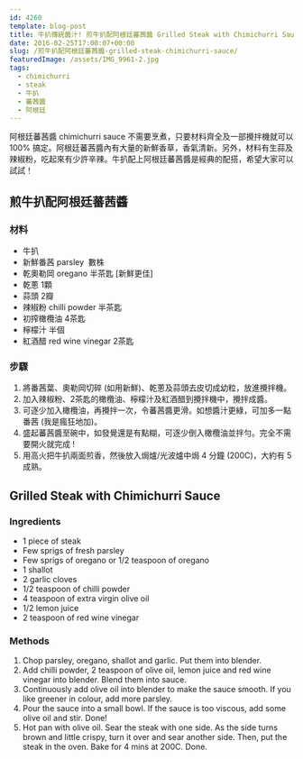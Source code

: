 ```yaml
---
id: 4260
template: blog-post
title: 牛扒傳統醬汁! 煎牛扒配阿根廷蕃茜醬 Grilled Steak with Chimichurri Sauce
date: 2016-02-25T17:00:07+00:00
slug: /煎牛扒配阿根廷蕃茜醬-grilled-steak-chimichurri-sauce/
featuredImage: /assets/IMG_9961-2.jpg
tags:
  - chimichurri
  - steak
  - 牛扒
  - 蕃茜醬
  - 阿根廷
---
```

阿根廷蕃茜醬 chimichurri sauce 不需要烹煮，只要材料齊全及一部攪拌機就可以 100% 搞定。阿根廷蕃茜醬內有大量的新鮮香草，香氣清新。另外，材料有生蒜及辣椒粉，吃起來有少許辛辣。牛扒配上阿根廷蕃茜醬是經典的配搭，希望大家可以試試！

<!--more-->

## 煎牛扒配阿根廷蕃茜醬

### 材料

* 牛扒
* 新鮮番茜 parsley  數株
* 乾奧勒岡 oregano 半茶匙 [新鮮更佳]
* 乾蔥 1顆
* 蒜頭 2瓣
* 辣椒粉 chilli powder 半茶匙
* 初搾橄欖油 4茶匙
* 檸檬汁 半個
* 紅酒醋 red wine vinegar 2茶匙

### 步驟

  1. 將番茜葉、奧勒岡切碎 (如用新鮮)、乾蔥及蒜頭去皮切成幼粒，放進攪拌機。
  2. 加入辣椒粉、2茶匙的橄欖油、檸檬汁及紅酒醋到攪拌機中，攪拌成醬。
  3. 可逐少加入橄欖油，再攪拌一次，令蕃茜醬更滑。如想醬汁更綠，可加多一點番茜 (我是瘋狂地加)。
  4. 盛起蕃茜醬至碗中，如發覺還是有點糊，可逐少倒入橄欖油並拌勻。完全不需要開火就完成 !
  5. 用高火把牛扒兩面煎香，然後放入焗爐/光波爐中焗 4 分鐘 (200C)，大約有 5 成熟。

## Grilled Steak with Chimichurri Sauce

### Ingredients

* 1 piece of steak
* Few sprigs of fresh parsley
* Few sprigs of oregano or 1/2 teaspoon of oregano
* 1 shallot
* 2 garlic cloves
* 1/2 teaspoon of chilli powder
* 4 teaspoon of extra virgin olive oil
* 1/2 lemon juice
* 2 teaspoon of red wine vinegar

### Methods

  1. Chop parsley, oregano, shallot and garlic. Put them into blender.
  2. Add chilli powder, 2 teaspoon of olive oil, lemon juice and red wine vinegar into blender. Blend them into sauce.
  3. Continuously add olive oil into blender to make the sauce smooth. If you like greener in colour, add more parsley.
  4. Pour the sauce into a small bowl. If the sauce is too viscous, add some olive oil and stir. Done!
  5. Hot pan with olive oil. Sear the steak with one side. As the side turns brown and little crispy, turn it over and sear another side. Then, put the steak in the oven. Bake for 4 mins at 200C. Done.